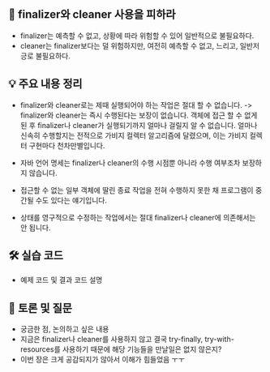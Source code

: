 ## 📖 finalizer와 cleaner 사용을 피하라

- finalizer는 예측할 수 없고, 상황에 따라 위험할 수 있어 일반적으로 불필요하다.
- cleaner는 finalizer보다는 덜 위험하지만, 여전히 예측할 수 없고, 느리고, 일반저긍로 불필요하다.

## 💡 주요 내용 정리

- finalizer와 cleaner로는 제때 실행되어야 하는 작업은 절대 할 수 없습니다. 
-> finalizer와 cleaner는 즉시 수행된다는 보장이 없습니다. 
   객체에 접근 할 수 없게 된 후 finalizer나 cleaner가 실행되기까지 얼마나 걸릴지 알 수 없습니다.
   얼마나 신속히 수행할지는 전적으로 가비지 컬렉터 알고리즘에 달렸으며, 이는 가비지 컬렉터 구현마다 천차만별입니다.

- 자바 언어 명세는 finalizer나 cleaner의 수행 시점뿐 아니라 수행 여부조차 보장하지 않습니다.
- 접근할 수 없는 일부 객체에 딸린 종료 작업을 전혀 수행하지 못한 채 프로그램이 중간될 수도 있다는 얘기입니다.
- 상태를 영구적으로 수정하는 작업에서는 절대 finalizer나 cleaner에 의존해서는 안 됩니다.


## 🛠️ 실습 코드
- 예제 코드 및 결과 코드 설명

## 🤔 토론 및 질문
- 궁금한 점, 논의하고 싶은 내용
- 지금은 finalizer나 cleaner를 사용하지 않고 결국 try-finally, try-with-resources를 사용하기 때문에 해당 기능들을 만날일은 없지 않은지?
- 이번 장은 크게 공감되지가 않아서 이해가 힘들었음 ㅜㅜ
